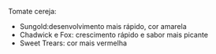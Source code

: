 Tomate cereja:
- Sungold:desenvolvimento mais rápido, cor amarela
- Chadwick e Fox: crescimento rápido e sabor mais picante
- Sweet Trears: cor mais vermelha 